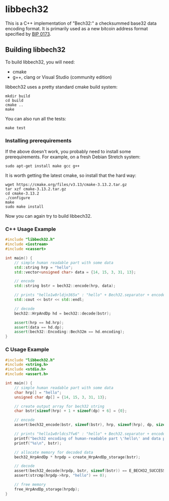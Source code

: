 # libbech32

This is a C++ implementation of "Bech32:" a checksummed base32 data
encoding format. It is primarily used as a new bitcoin address format
specified by [BIP 0173](https://github.com/bitcoin/bips/blob/master/bip-0173.mediawiki). 

## Building libbech32

To build libbech32, you will need:

* cmake
* g++, clang or Visual Studio (community edition)

libbech32 uses a pretty standard cmake build system:

```
mkdir build
cd build
cmake ..
make
```

You can also run all the tests:

```
make test
```

### Installing prerequirements

If the above doesn't work, you probably need to install some
prerequirements. For example, on a fresh Debian Stretch system:

```
sudo apt-get install make gcc g++
```

It is worth getting the latest cmake, so install that the hard way:

```
wget https://cmake.org/files/v3.13/cmake-3.13.2.tar.gz
tar xzf cmake-3.13.2.tar.gz
cd cmake-3.13.2
./configure
make 
sudo make install
```

Now you can again try to build libbech32.

### C++ Usage Example

```cpp
#include "libbech32.h"
#include <iostream>
#include <cassert>

int main() {
    // simple human readable part with some data
    std::string hrp = "hello";
    std::vector<unsigned char> data = {14, 15, 3, 31, 13};

    // encode
    std::string bstr = bech32::encode(hrp, data);

    // prints "hello1w0rldjn365x" : "hello" + Bech32.separator + encoded data + 6 char checksum
    std::cout << bstr << std::endl;

    // decode
    bech32::HrpAndDp hd = bech32::decode(bstr);

    assert(hrp == hd.hrp);
    assert(data == hd.dp);
    assert(bech32::Encoding::Bech32m == hd.encoding);
}
```

### C Usage Example

```C
#include "libbech32.h"
#include <string.h>
#include <stdio.h>
#include <assert.h>

int main() {
    // simple human readable part with some data
    char hrp[] = "hello";
    unsigned char dp[] = {14, 15, 3, 31, 13};

    // create output array for bech32 string
    char bstr[sizeof(hrp) + 1 + sizeof(dp) + 6] = {0};

    // encode
    assert(bech32_encode(bstr, sizeof(bstr), hrp, sizeof(hrp), dp, sizeof(dp)) == E_BECH32_SUCCESS);

    // prints "hello1w0rldcs7fw6" : "hello" + Bech32.separator + encoded data + 6 char checksum
    printf("bech32 encoding of human-readable part \'hello\' and data part \'[14, 15, 3, 31, 13]\' is:\n");
    printf("%s\n", bstr);

    // allocate memory for decoded data
    bech32_HrpAndDp * hrpdp = create_HrpAndDp_storage(bstr);

    // decode
    assert(bech32_decode(hrpdp, bstr, sizeof(bstr)) == E_BECH32_SUCCESS);
    assert(strcmp(hrpdp->hrp, "hello") == 0);

    // free memory
    free_HrpAndDp_storage(hrpdp);
}
```
